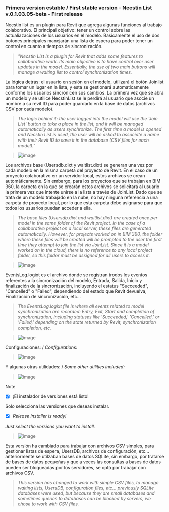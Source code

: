 ### Primera version estable / First stable version - Necstin List v.0.1.03.05-beta - First release

Necstin list es un plugin para Revit que agrega algunas funciones al trabajo colaborativo. El principal objetivo: tener un control sobre las actualiazaciones de los usuarios en el modelo. 
Basicamente el uso de dos botones principales manejarán una lista de espera para poder tener un control en cuanto a tiempos de sincronización. 

> _"Necstin List is a plugin for Revit that adds some features to collaborative work. Its main objective is to have control over user updates in the model. Essentially, the use of two main buttons will manage a waiting list to control synchronization times._

La lógica detrás: el usuario en sesión en el modelo, utilizará el botón Joinlist para tomar un lugar en la lista, y esta se gestionará automaticamente conforme los usuarios sincronicen sus cambios.
La primera vez que se abra un modelo y se utilice NecstinList se le perdirá al usuario que asocie un nombre a su revit ID para poder guardarlo en la base de datos (archivos CSV por cada modelo). 

> _The logic behind it: the user logged into the model will use the 'Join List' button to take a place in the list, and it will be managed automatically as users synchronize._
> _The first time a model is opened and Necstin List is used, the user will be asked to associate a name with their Revit ID to save it in the database (CSV files for each model)."_

>![image](https://github.com/maxgmoon/Necstin-List/assets/66993948/a79250a9-9cff-4843-aa4b-d2e3c60861ea)
>


Los archivos base (Usersdb.dixt y waitlist.dixt) se generan una vez por cada modelo en la misma carpeta del proyecto de Revit. En el caso de un proyecto colaborativo en un servidor local, estos archivos se crean automáticamente. Sin embargo, para los proyectos que se trabajan en BIM 360, la carpeta en la que se crearán estos archivos se solicitará al usuario la primera vez que intente unirse a la lista a través de JoinList. Dado que se trata de un modelo trabajado en la nube, no hay ninguna referencia a una carpeta de proyecto local, por lo que esta carpeta debe asignarse para que todos los usuarios puedan acceder a ella.

> _The base files (Usersdb.dixt and waitlist.dixt) are created once per model in the same folder of the Revit project. In the case of a collaborative project on a local server, these files are generated automatically. However, for projects worked on in BIM 360, the folder where these files will be created will be prompted to the user the first time they attempt to join the list via JoinList. Since it is a model worked on in the cloud, there is no reference to any local project folder, so this folder must be assigned for all users to access it._

>![image](https://github.com/maxgmoon/Necstin-List/assets/66993948/a71dc62c-757a-4649-89da-515f955667ea)
>

EventsLog.logixt es el archivo donde se registran trodos los eventos referentes a la sincronización del modelo, Entrada, Salida, Inicio y finalización de la sincronización, incluyendo el estatus "Succeeded", "Cancelled" o "Failed", dependiendo del estado que Revit devuelva, Finalización de sincronización, etc...

> _The EventsLog.logixt file is where all events related to model synchronization are recorded: Entry, Exit, Start and completion of synchronization, including statuses like 'Succeeded,' 'Cancelled,' or 'Failed,' depending on the state returned by Revit, synchronization completion, etc._

>![image](https://github.com/maxgmoon/Necstin-List/assets/66993948/b8fb0e70-89a1-4003-ba20-10e081fdc1cd)
>

Configuraciones: / _Configurations:_
>![image](https://github.com/maxgmoon/Necstin-List/assets/66993948/dd5b0cf8-2b97-4ec1-90a9-4d0272d64271)



Y algunas otras utilidades: / _Some other utilities included:_
>![image](https://github.com/maxgmoon/Necstin-List/assets/66993948/bfcf3794-9166-48ac-9753-3b2d41c7e31f)
>

> [!NOTE]
>
> - [X] ¡El instalador de versiones está listo! 
>
>Solo selecciona las versiones que deseas instalar.
>
>
> - [X] _Release installer is ready!_
>
> _Just select the versions you want to install._


>![image](https://github.com/maxgmoon/Necstin-List/assets/66993948/966a5ea1-8d8b-45e5-b4f6-4f2062006819)




Esta versión ha cambiado para trabajar con archivos CSV simples, para gestionar listas de espera, UsersDB, archivos de configuración, etc... anteriormente se utilzaban bases de datos SQLite, sin embargo, por tratarse de bases de datos pequeñas y que a veces las consultas a bases de datos pueden ser bloqueadas por los servidores, se optó por trabajar con archivos CSV.

> _This version has changed to work with simple CSV files, to manage waiting lists, UsersDB, configuration files, etc... previously SQLite databases were used, but because they are small databases and sometimes queries to databases can be blocked by servers, we chose to work with CSV files._
